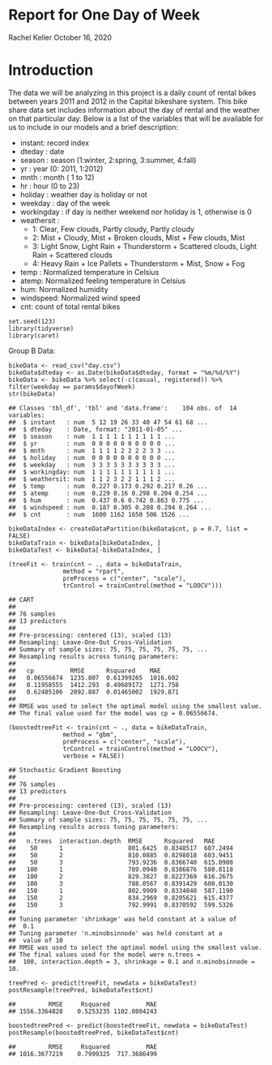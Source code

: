 Report for One Day of Week
================
Rachel Keller
October 16, 2020

Introduction
============

The data we will be analyzing in this project is a daily count of rental
bikes between years 2011 and 2012 in the Capital bikeshare system. This
bike share data set includes information about the day of rental and the
weather on that particular day. Below is a list of the variables that
will be available for us to include in our models and a brief
description:

-   instant: record index
-   dteday : date
-   season : season (1:winter, 2:spring, 3:summer, 4:fall)
-   yr : year (0: 2011, 1:2012)
-   mnth : month ( 1 to 12)
-   hr : hour (0 to 23)
-   holiday : weather day is holiday or not
-   weekday : day of the week
-   workingday : if day is neither weekend nor holiday is 1, otherwise
    is 0
-   weathersit :
    -   1: Clear, Few clouds, Partly cloudy, Partly cloudy
    -   2: Mist + Cloudy, Mist + Broken clouds, Mist + Few clouds, Mist
    -   3: Light Snow, Light Rain + Thunderstorm + Scattered clouds,
        Light Rain + Scattered clouds
    -   4: Heavy Rain + Ice Pallets + Thunderstorm + Mist, Snow + Fog
-   temp : Normalized temperature in Celsius
-   atemp: Normalized feeling temperature in Celsius
-   hum: Normalized humidity
-   windspeed: Normalized wind speed
-   cnt: count of total rental bikes

<!-- -->

    set.seed(123)
    library(tidyverse)
    library(caret)

Group B Data:

    bikeData <- read_csv("day.csv")
    bikeData$dteday <- as.Date(bikeData$dteday, format = "%m/%d/%Y")
    bikeData <- bikeData %>% select(-c(casual, registered)) %>% filter(weekday == params$dayofWeek)
    str(bikeData)

    ## Classes 'tbl_df', 'tbl' and 'data.frame':    104 obs. of  14 variables:
    ##  $ instant   : num  5 12 19 26 33 40 47 54 61 68 ...
    ##  $ dteday    : Date, format: "2011-01-05" ...
    ##  $ season    : num  1 1 1 1 1 1 1 1 1 1 ...
    ##  $ yr        : num  0 0 0 0 0 0 0 0 0 0 ...
    ##  $ mnth      : num  1 1 1 1 2 2 2 2 3 3 ...
    ##  $ holiday   : num  0 0 0 0 0 0 0 0 0 0 ...
    ##  $ weekday   : num  3 3 3 3 3 3 3 3 3 3 ...
    ##  $ workingday: num  1 1 1 1 1 1 1 1 1 1 ...
    ##  $ weathersit: num  1 1 2 3 2 2 1 1 1 2 ...
    ##  $ temp      : num  0.227 0.173 0.292 0.217 0.26 ...
    ##  $ atemp     : num  0.229 0.16 0.298 0.204 0.254 ...
    ##  $ hum       : num  0.437 0.6 0.742 0.863 0.775 ...
    ##  $ windspeed : num  0.187 0.305 0.208 0.294 0.264 ...
    ##  $ cnt       : num  1600 1162 1650 506 1526 ...

    bikeDataIndex <- createDataPartition(bikeData$cnt, p = 0.7, list = FALSE)
    bikeDataTrain <- bikeData[bikeDataIndex, ]
    bikeDataTest <- bikeData[-bikeDataIndex, ]

    (treeFit <- train(cnt ~ ., data = bikeDataTrain,
                   method = "rpart",
                   preProcess = c("center", "scale"),
                   trControl = trainControl(method = "LOOCV")))

    ## CART 
    ## 
    ## 76 samples
    ## 13 predictors
    ## 
    ## Pre-processing: centered (13), scaled (13) 
    ## Resampling: Leave-One-Out Cross-Validation 
    ## Summary of sample sizes: 75, 75, 75, 75, 75, 75, ... 
    ## Resampling results across tuning parameters:
    ## 
    ##   cp          RMSE      Rsquared    MAE     
    ##   0.06556674  1235.807  0.61399265  1016.602
    ##   0.11958555  1412.293  0.49689172  1271.758
    ##   0.62485106  2092.887  0.01465002  1929.871
    ## 
    ## RMSE was used to select the optimal model using the smallest value.
    ## The final value used for the model was cp = 0.06556674.

    (boostedtreeFit <- train(cnt ~ ., data = bikeDataTrain,
                   method = "gbm",
                   preProcess = c("center", "scale"),
                   trControl = trainControl(method = "LOOCV"),
                   verbose = FALSE))

    ## Stochastic Gradient Boosting 
    ## 
    ## 76 samples
    ## 13 predictors
    ## 
    ## Pre-processing: centered (13), scaled (13) 
    ## Resampling: Leave-One-Out Cross-Validation 
    ## Summary of sample sizes: 75, 75, 75, 75, 75, 75, ... 
    ## Resampling results across tuning parameters:
    ## 
    ##   n.trees  interaction.depth  RMSE      Rsquared   MAE     
    ##    50      1                  801.6425  0.8348517  607.2494
    ##    50      2                  810.0885  0.8298018  603.9451
    ##    50      3                  793.9236  0.8366740  615.0908
    ##   100      1                  789.0940  0.8386876  580.8118
    ##   100      2                  829.3827  0.8227369  616.2675
    ##   100      3                  788.0567  0.8391429  600.0130
    ##   150      1                  802.9909  0.8334840  587.1190
    ##   150      2                  834.2969  0.8205621  615.4377
    ##   150      3                  792.9991  0.8370592  599.5326
    ## 
    ## Tuning parameter 'shrinkage' was held constant at a value of
    ##  0.1
    ## Tuning parameter 'n.minobsinnode' was held constant at a
    ##  value of 10
    ## RMSE was used to select the optimal model using the smallest value.
    ## The final values used for the model were n.trees =
    ##  100, interaction.depth = 3, shrinkage = 0.1 and n.minobsinnode = 10.

    treePred <- predict(treeFit, newdata = bikeDataTest)
    postResample(treePred, bikeDataTest$cnt)

    ##         RMSE     Rsquared          MAE 
    ## 1556.3364828    0.5253235 1102.0804243

    boostedtreePred <- predict(boostedtreeFit, newdata = bikeDataTest)
    postResample(boostedtreePred, bikeDataTest$cnt)

    ##         RMSE     Rsquared          MAE 
    ## 1016.3677219    0.7999325  717.3686499
